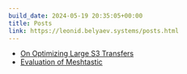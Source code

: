 ```yaml
---
build_date: 2024-05-19 20:35:05+00:00
title: Posts
link: https://leonid.belyaev.systems/posts.html
---
```



+ [On Optimizing Large S3 Transfers](/posts/on-optimizing-large-s3-transfers.html)
+ [Evaluation of Meshtastic](/posts/evaluation-of-meshtastic.html)